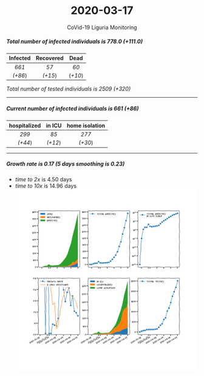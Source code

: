 <div align='center'>

# 2020-03-17
CoVid-19 Liguria Monitoring
</div>

##### Total number of infected individuals is 778.0 (+111.0)
Infected | Recovered | Dead
:---: | :---: | :---:
*661* | *57* | *60*
*(+86*) | *(+15*) | (*+10*)

*Total number of tested individuals is 2509 (+320)*
***
##### Current number of infected individuals is 661 (+86)
hospitalized | in ICU | home isolation
:---: | :---: | :---:
*299* |*85* |*277*
*(+44*) |*(+12*) |*(+30*)
***
##### Growth rate is 0.17 (5 days smoothing is 0.23)
- *time to 2x* is 4.50 days
- *time to 10x* is 14.96 days
![stats][stats]

[stats]: stats_Liguria.png
